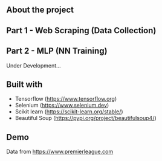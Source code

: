 ## About the project

## Part 1 - Web Scraping (Data Collection) 

## Part 2 - MLP (NN Training) 
Under Development...

## Built with
* Tensorflow
(https://www.tensorflow.org)
* Selenium
(https://www.selenium.dev)
* Scikit learn
(https://scikit-learn.org/stable/)
* Beautiful Soup
(https://pypi.org/project/beautifulsoup4/)

## Demo

Data from https://www.premierleague.com

